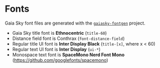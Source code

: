 # Fonts

Gaia Sky font files are generated with the [`gaiasky-fontgen`](https://codeberg.org/gaiasky/gaiasky-fontgen) project.

* Gaia Sky title font is **Ethnocentric** (`title-60`)
* Distance field font is Conthrax (`font-distance-field`)
* Regular title UI font is **Inter Display Black** (`title-[x]`, where x < 60)
* Regular text UI font is **Inter Display** (`ui-*`)
* Monospace text font is **SpaceMono Nerd Font Mono** (https://github.com/googlefonts/spacemono)


